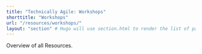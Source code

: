 ```yaml
---
title: "Technically Agile: Workshops"
shorttitle: "Workshops"
url: "/resources/workshops/"
layout: "section" # Hugo will use section.html to render the list of pages
---
```


Overview of all Resources.
